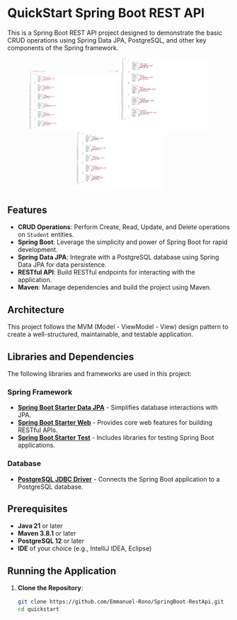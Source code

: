 # QuickStart Spring Boot REST API

This is a Spring Boot REST API project designed to demonstrate the basic CRUD operations using Spring Data JPA, PostgreSQL, and other key components of the Spring framework.

<p align="center">
  <img width="200" src="https://github.com/Emmanuel-Rono/SpringBoot-RestApi/blob/main/quickstart/Screenshots/PostWebview.PNG">
  <img width="200" src="https://github.com/Emmanuel-Rono/SpringBoot-RestApi/blob/main/quickstart/Screenshots/DeleteReq.jpeg">
  <img width="200" src="https://github.com/Emmanuel-Rono/SpringBoot-RestApi/blob/main/quickstart/Screenshots/PutReq.jpeg">
</p>

## Features

- **CRUD Operations**: Perform Create, Read, Update, and Delete operations on `Student` entities.
- **Spring Boot**: Leverage the simplicity and power of Spring Boot for rapid development.
- **Spring Data JPA**: Integrate with a PostgreSQL database using Spring Data JPA for data persistence.
- **RESTful API**: Build RESTful endpoints for interacting with the application.
- **Maven**: Manage dependencies and build the project using Maven.

## Architecture

This project follows the MVM (Model - ViewModel - View) design pattern to create a well-structured, maintainable, and testable application.

## Libraries and Dependencies

The following libraries and frameworks are used in this project:

### Spring Framework
- **[Spring Boot Starter Data JPA](https://spring.io/projects/spring-boot)** - Simplifies database interactions with JPA.
- **[Spring Boot Starter Web](https://spring.io/projects/spring-boot)** - Provides core web features for building RESTful APIs.
- **[Spring Boot Starter Test](https://spring.io/projects/spring-boot)** - Includes libraries for testing Spring Boot applications.

### Database
- **[PostgreSQL JDBC Driver](https://jdbc.postgresql.org/)** - Connects the Spring Boot application to a PostgreSQL database.
  
## Prerequisites

- **Java 21** or later
- **Maven 3.8.1** or later
- **PostgreSQL 12** or later
- **IDE** of your choice (e.g., IntelliJ IDEA, Eclipse)

## Running the Application

1. **Clone the Repository**:
   ```bash
   git clone https://github.com/Emmanuel-Rono/SpringBoot-RestApi.git
   cd quickstart
